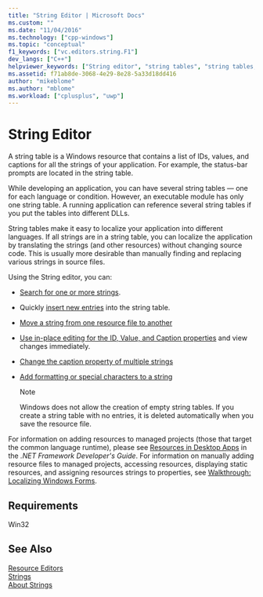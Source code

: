 ```yaml
---
title: "String Editor | Microsoft Docs"
ms.custom: ""
ms.date: "11/04/2016"
ms.technology: ["cpp-windows"]
ms.topic: "conceptual"
f1_keywords: ["vc.editors.string.F1"]
dev_langs: ["C++"]
helpviewer_keywords: ["String editor", "string tables", "string tables, String editor", "string editing", "string editing, string tables", "resource editors, String editor", "strings [C++], editing"]
ms.assetid: f71ab8de-3068-4e29-8e28-5a33d18dd416
author: "mikeblome"
ms.author: "mblome"
ms.workload: ["cplusplus", "uwp"]
---
```

# String Editor

A string table is a Windows resource that contains a list of IDs, values, and captions for all the strings of your application. For example, the status-bar prompts are located in the string table.

While developing an application, you can have several string tables — one for each language or condition. However, an executable module has only one string table. A running application can reference several string tables if you put the tables into different DLLs.

String tables make it easy to localize your application into different languages. If all strings are in a string table, you can localize the application by translating the strings (and other resources) without changing source code. This is usually more desirable than manually finding and replacing various strings in source files.

Using the String editor, you can:

- [Search for one or more strings](../windows/finding-a-string.md).

- Quickly [insert new entries](../windows/adding-or-deleting-a-string.md) into the string table.

- [Move a string from one resource file to another](../windows/moving-a-string-from-one-resource-file-to-another.md)

- [Use in-place editing for the ID, Value, and Caption properties](../windows/changing-the-properties-of-a-string.md) and view changes immediately.

- [Change the caption property of multiple strings](../windows/changing-the-caption-property-of-multiple-strings.md)

- [Add formatting or special characters to a string](../windows/adding-formatting-or-special-characters-to-a-string.md)

   > [!NOTE]
   > Windows does not allow the creation of empty string tables. If you create a string table with no entries, it is deleted automatically when you save the resource file.

For information on adding resources to managed projects (those that target the common language runtime), please see [Resources in Desktop Apps](/dotnet/framework/resources/index) in the *.NET Framework Developer's Guide*. For information on manually adding resource files to managed projects, accessing resources, displaying static resources, and assigning resources strings to properties, see [Walkthrough: Localizing Windows Forms](/previous-versions/visualstudio/visual-studio-2010/y99d1cd3\(v=vs.100\)).

## Requirements

Win32

## See Also

[Resource Editors](../windows/resource-editors.md)  
[Strings](https://msdn.microsoft.com/library/windows/desktop/ms646979.aspx)  
[About Strings](/windows/desktop/menurc/about-strings)

